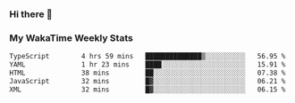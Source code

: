### Hi there 👋

<!--
**royschrauwen/royschrauwen** is a ✨ _special_ ✨ repository because its `README.md` (this file) appears on your GitHub profile.

Here are some ideas to get you started:

- 🔭 I’m currently working on ...
- 🌱 I’m currently learning ...
- 👯 I’m looking to collaborate on ...
- 🤔 I’m looking for help with ...
- 💬 Ask me about ...
- 📫 How to reach me: ...
- 😄 Pronouns: ...
- ⚡ Fun fact: ...
-->


### My WakaTime Weekly Stats
<!--START_SECTION:waka-->

```txt
TypeScript        4 hrs 59 mins   ██████████████▒░░░░░░░░░░   56.95 %
YAML              1 hr 23 mins    ████░░░░░░░░░░░░░░░░░░░░░   15.91 %
HTML              38 mins         ██░░░░░░░░░░░░░░░░░░░░░░░   07.38 %
JavaScript        32 mins         █▓░░░░░░░░░░░░░░░░░░░░░░░   06.21 %
XML               32 mins         █▓░░░░░░░░░░░░░░░░░░░░░░░   06.15 %
```

<!--END_SECTION:waka-->
